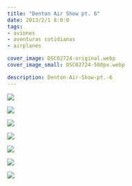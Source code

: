 ```yaml
---
title: "Denton Air Show pt. 6"
date: 2013/2/1 8:0:0
tags: 
- aviones
- aventuras cotidianas
- airplanes

cover_image: DSC02724-original.webp
cover_image_small: DSC02724-500px.webp

description: Denton-Air-Show-pt.-6
---
```



[![](DSC02724)](DSC02724-original.webp)

  

[![](DSC02748)](DSC02748-original.webp)

  

[![](DSC02752)](DSC02752-original.webp)

  

[![](DSC02770)](DSC02770-original.webp)

  

[![](DSC02778)](DSC02778-original.webp)

  

[![](DSC02805)](DSC02805-original.webp)

  

[![](DSC02849)](DSC02849-original.webp)
